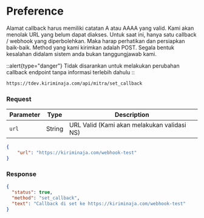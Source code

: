 # Preference
Alamat callback harus memiliki catatan A atau AAAA yang valid. Kami akan menolak URL yang belum dapat diakses. Untuk saat ini, hanya satu callback / webhook yang diperbolehkan. Maka harap perhatikan dan persiapkan baik-baik. Method yang kami kirimkan adalah POST. Segala bentuk kesalahan didalam sistem anda bukan tanggungjawab kami.

::alert{type="danger"}
Tidak disarankan untuk melakukan perubahan callback endpoint tanpa informasi terlebih dahulu
::

```bash [POST]
https://tdev.kiriminaja.com/api/mitra/set_callback
```

### Request

| Parameter |Type| Description                                 |
|-----------|------|---------------------------------------------|
| ``url``   |String| URL Valid (Kami akan melakukan validasi NS) |
```json
{
    "url": "https://kiriminaja.com/webhook-test"
}
```

### Response
```json
{
  "status": true,
  "method": "set_callback",
  "text": "Callback di set ke https://kiriminaja.com/webhook-test"
}
```
